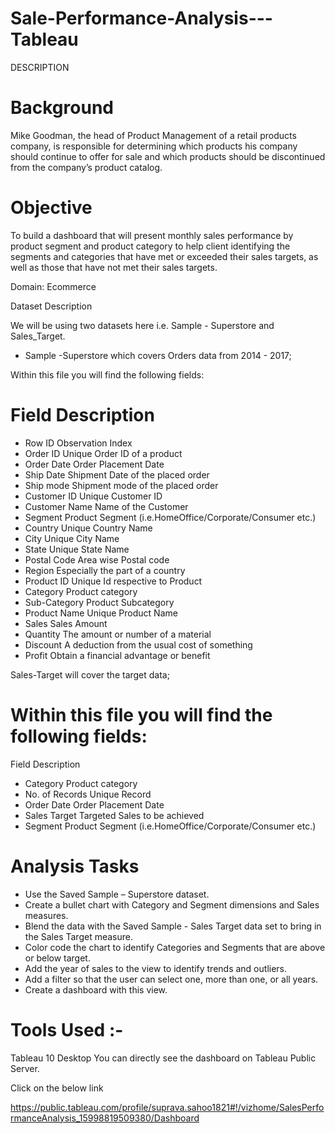 # Sale-Performance-Analysis---Tableau

DESCRIPTION

# Background 

Mike Goodman, the head of Product Management of a retail products company, is responsible for determining which products his company should continue to offer for sale and which products should be discontinued from the company’s product catalog. 

# Objective


To build a dashboard that will present monthly sales performance by product segment and product category to help client identifying the segments and categories that have met or exceeded their sales targets, as well as those that have not met their sales targets. 

Domain: Ecommerce

Dataset Description

We will be using two datasets here i.e. Sample - Superstore and Sales_Target.

* Sample -Superstore which covers Orders data from 2014 - 2017;

Within this file you will find the following fields:

# Field 	Description
* Row ID	Observation Index
* Order ID	Unique Order ID of a product
* Order Date	Order Placement Date
* Ship Date	Shipment Date of the placed order
* Ship mode	Shipment mode of the placed order
* Customer ID	Unique Customer ID
* Customer Name	Name of the Customer
* Segment	Product Segment (i.e.HomeOffice/Corporate/Consumer etc.)
* Country	Unique Country Name
* City	Unique City Name
* State	Unique State Name
* Postal Code	Area wise Postal code
* Region	Especially the part of a country
* Product ID	Unique Id respective to Product
* Category	Product category
* Sub-Category	Product Subcategory
* Product Name	Unique Product Name
* Sales	Sales Amount
* Quantity	The amount or number of a material
* Discount	A deduction from the usual cost of something
* Profit	Obtain a financial advantage or benefit

 Sales-Target will cover the target data;


# Within this file you will find the following fields:

Field 	Description
* Category	Product category
* No. of Records	Unique Record
* Order Date	Order Placement Date
* Sales Target	Targeted Sales to be achieved 
* Segment	Product Segment (i.e.HomeOffice/Corporate/Consumer etc.)
 


# Analysis Tasks

* Use the Saved Sample – Superstore dataset. 
* Create a bullet chart with Category and Segment dimensions and Sales measures. 
* Blend the data with the Saved Sample - Sales Target data set to bring in the Sales Target measure. 
* Color code the chart to identify Categories and Segments that are above or below target. 
* Add the year of sales to the view to identify trends and outliers. 
* Add a filter so that the user can select one, more than one, or all years. 
* Create a dashboard with this view.
 
# Tools Used :-
Tableau 10 Desktop
You can directly see the dashboard on Tableau Public Server. 

Click on the below link

https://public.tableau.com/profile/suprava.sahoo1821#!/vizhome/SalesPerformanceAnalysis_15998819509380/Dashboard
